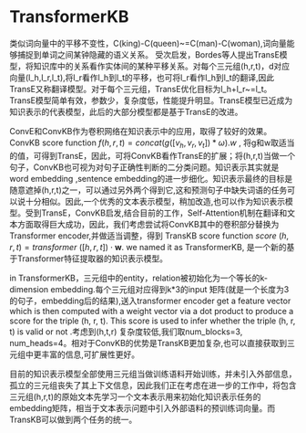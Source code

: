 # TransformerKB 

类似词向量中的平移不变性，C(king)-C(queen)~=C(man)-C(woman),词向量能够捕捉到单词之间某钟隐藏的语义关系。 受次启发，Bordes等人提出TransE模型，将知识库中的关系看作实体间的某种平移关系。对每个三元组(h,r,t)，d对应向量(l_h,l_r,l_t),将l_r看作l_h到l_t的平移，也可将l_r看作l_h到l_t的翻译,因此TransE又称翻译模型。对于每个三元组，TransE优化目标为l_h+l_r~=l_t。TransE模型简单有效，参数少，复杂度低，性能提升明显。TransE模型已近成为知识表示的代表模型，此后的大部分模型都是基于TransE的改进。

ConvE和ConvKB作为卷积网络在知识表示中的应用，取得了较好的效果。ConvKB score function $f(h,r,t)=concat(g([v_h,v_r,v_t])*\omega).w$ , 将g和w取适当的值，可得到TransE，因此，可将ConvKB看作TransE的扩展；将(h,r,t)当做一个句子，ConvKB也可视为对句子正确性判断的二分类问题。知识表示其实就是word embedding ,sentence embedding的进一步细化。知识表示最终的目标是随意遮掉(h,r,t)之一，可以通过另外两个得到它,这和预测句子中缺失词语的任务可以说十分相似。因此,一个优秀的文本表示模型，稍加改造,也可以作为知识表示模型。受到TransE，ConvKB启发,结合目前的工作，Self-Attention机制在翻译和文本方面取得巨大成功，因此，我们考虑尝试将ConvKB其中的卷积部分替换为Transformer encoder,并做适当调整，得到 TransKB score function $\mathit{score}~(h,r,t) = {transformer}~([h,r,t]) \cdot \mathbf{w}$. we named it as TransformerKB, 是一个新的基于Transformer特征提取器的知识表示模型。

in TransformerKB，三元组中的entity，relation被初始化为一个等长的k-dimension embedding.每个三元组对应得到k*3的input 矩阵(就是一个长度为3的句子，embedding后的结果),送入transformer encoder get a feature vector which is then computed with a weight vector via a dot product to produce a score for the triple (h, r, t). This score is used to infer whether the triple (h, r, t) is valid or not .考虑到(h,t,r) 复杂度较低,我们取num_blocks=3, num_heads=4。相对于ConvKB的优势是TransKB更加复杂,也可以直接获取到三元组中更丰富的信息,可扩展性更好。

目前的知识表示模型全部使用三元组当做训练语料开始训练，并未引入外部信息，孤立的三元组丧失了其上下文信息，因此我们正在考虑在进一步的工作中，将包含三元组(h,r,t)的原始文本先学习一个文本表示用来初始化知识表示任务的embedding矩阵，相当于文本表示问题中引入外部语料的预训练词向量。而TransKB可以做到两个任务的统一。


